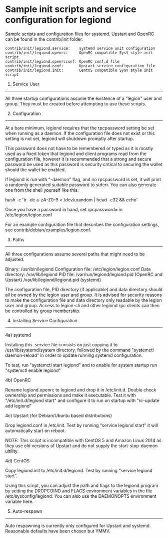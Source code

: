 Sample init scripts and service configuration for legiond
==========================================================

Sample scripts and configuration files for systemd, Upstart and OpenRC
can be found in the contrib/init folder.

    contrib/init/legiond.service:    systemd service unit configuration
    contrib/init/legiond.openrc:     OpenRC compatible SysV style init script
    contrib/init/legiond.openrcconf: OpenRC conf.d file
    contrib/init/legiond.conf:       Upstart service configuration file
    contrib/init/legiond.init:       CentOS compatible SysV style init script

1. Service User
---------------------------------

All three startup configurations assume the existence of a "legion" user
and group.  They must be created before attempting to use these scripts.

2. Configuration
---------------------------------

At a bare minimum, legiond requires that the rpcpassword setting be set
when running as a daemon.  If the configuration file does not exist or this
setting is not set, legiond will shutdown promptly after startup.

This password does not have to be remembered or typed as it is mostly used
as a fixed token that legiond and client programs read from the configuration
file, however it is recommended that a strong and secure password be used
as this password is security critical to securing the wallet should the
wallet be enabled.

If legiond is run with "-daemon" flag, and no rpcpassword is set, it will
print a randomly generated suitable password to stderr.  You can also
generate one from the shell yourself like this:

bash -c 'tr -dc a-zA-Z0-9 < /dev/urandom | head -c32 && echo'

Once you have a password in hand, set rpcpassword= in /etc/legion/legion.conf

For an example configuration file that describes the configuration settings,
see contrib/debian/examples/legion.conf.

3. Paths
---------------------------------

All three configurations assume several paths that might need to be adjusted.

Binary:              /usr/bin/legiond
Configuration file:  /etc/legion/legion.conf
Data directory:      /var/lib/legiond
PID file:            /var/run/legiond/legiond.pid (OpenRC and Upstart)
                     /var/lib/legiond/legiond.pid (systemd)

The configuration file, PID directory (if applicable) and data directory
should all be owned by the legion user and group.  It is advised for security
reasons to make the configuration file and data directory only readable by the
legion user and group.  Access to legion-cli and other legiond rpc clients
can then be controlled by group membership.

4. Installing Service Configuration
-----------------------------------

4a) systemd

Installing this .service file consists on just copying it to
/usr/lib/systemd/system directory, followed by the command
"systemctl daemon-reload" in order to update running systemd configuration.

To test, run "systemctl start legiond" and to enable for system startup run
"systemctl enable legiond"

4b) OpenRC

Rename legiond.openrc to legiond and drop it in /etc/init.d.  Double
check ownership and permissions and make it executable.  Test it with
"/etc/init.d/legiond start" and configure it to run on startup with
"rc-update add legiond"

4c) Upstart (for Debian/Ubuntu based distributions)

Drop legiond.conf in /etc/init.  Test by running "service legiond start"
it will automatically start on reboot.

NOTE: This script is incompatible with CentOS 5 and Amazon Linux 2014 as they
use old versions of Upstart and do not supply the start-stop-daemon uitility.

4d) CentOS

Copy legiond.init to /etc/init.d/legiond. Test by running "service legiond start".

Using this script, you can adjust the path and flags to the legiond program by
setting the DROPCOIND and FLAGS environment variables in the file
/etc/sysconfig/legiond. You can also use the DAEMONOPTS environment variable here.

5. Auto-respawn
-----------------------------------

Auto respawning is currently only configured for Upstart and systemd.
Reasonable defaults have been chosen but YMMV.

